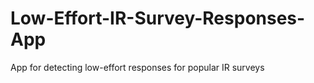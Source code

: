 # Low-Effort-IR-Survey-Responses-App
 App for detecting low-effort responses for popular IR surveys
